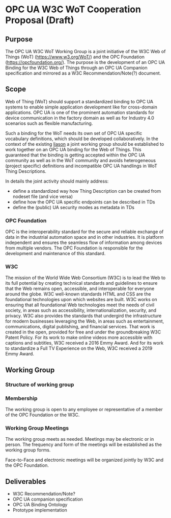 # OPC UA W3C WoT Cooperation Proposal (Draft)

## Purpose 
The OPC UA W3C WoT Working Group is a joint initiative of the W3C Web of Things (WoT) (https://www.w3.org/WoT/) and the 
OPC Foundation (https://opcfoundation.org/). The purpose is the development of an OPC UA Binding 
for the W3C Web of Things through an OPC UA Companion specification and mirrored as a W3C Recommendation/Note(?) document.

## Scope
Web of Thing (WoT) should support a standardized binding to OPC UA systems to enable simple application development like for cross-domain 
applications. OPC UA is one of the prominent automation standards for device communication in the factory domain as well as for Industry 4.0 
scenarios such as flexible manufacturing. 

Such a binding for the WoT needs its own set of OPC UA specific vocabulary definitions, which should be developed collaboratively. In the context of the existing [liason](https://opcfoundation.org/news/opc-foundation-news/w3c-and-opcf-to-integrate-opc-ua-into-the-web-of-things/) a joint 
working group should be established to work together on an OPC UA binding for the Web of Things. This guaranteed that the binding is getting accepted within the OPC UA community as well as in the WoT community and avoids heterogeneous (project specific) definitions and incompatible OPC UA handlings in WoT Thing Descriptions.

In details the joint activity should mainly address:
* define a standardized way how Thing Description can be created from nodeset file (and vice versa) 
* define how the OPC UA specific endpoints can be described in TDs
* define the (public) UA security modes as metadata in TDs
 

### OPC Foundation
OPC is the interoperability standard for the secure and reliable exchange of data in the industrial automation 
space and in other industries. It is platform independent and ensures the seamless flow of information among devices 
from multiple vendors. The OPC Foundation is responsible for the development and maintenance of this standard.

### W3C
The mission of the World Wide Web Consortium (W3C) is to lead the Web to its full potential by creating technical standards 
and guidelines to ensure that the Web remains open, accessible, and interoperable for everyone around the globe. W3C well-known 
standards HTML and CSS are the foundational technologies upon which websites are built. W3C works on ensuring that all foundational 
Web technologies meet the needs of civil society, in areas such as accessibility, internationalization, security, and privacy. W3C also 
provides the standards that undergird the infrastructure for modern businesses leveraging the Web, in areas such as entertainment, 
communications, digital publishing, and financial services. That work is created in the open, provided for free and under the 
groundbreaking W3C Patent Policy. For its work to make online videos more accessible with 
captions and subtitles, W3C received a 2016 Emmy Award. And for its work to standardize a Full TV Experience on the Web, 
W3C received a 2019 Emmy Award. 


## Working Group 

### Structure of working group

### Membership
The working group is open to any employee or representative of a member of the OPC Foundation or the W3C. 

### Working Group Meetings 

The working group meets as needed. Meetings may be electronic or in person. The frequency and form of the meetings will be established as the working group forms. 

Face-to-Face and electronic meetings will be organized jointly by W3C and the OPC Foundation.

## Deliverables 
* W3C Recommendation/Note?
* OPC UA companion specification 
* OPC UA Binding Ontology
* Prototype implementation

